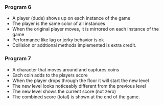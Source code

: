 ### Program 6
- A player (dude) shows up on each instance of the game 
- The player is the same color of all instances
- When the original player moves, it is mirrored on each instance of the game
- Performance like lag or jerky behavior is ok
- Collision or addtional methods implemented is extra credit.

### Program 7
- A character that moves around and captures coins
- Each coin adds to the players score
- When the player drops through the floor it will start the new level
- The new level looks noticeably different from the previous level
- The new level shows the current score (not zero)
- The combined score (total) is shown at the end of the game.
